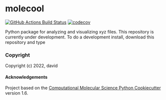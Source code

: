 molecool
==============================
[//]: # (Badges)
[![GitHub Actions Build Status](https://github.com/REPLACE_WITH_OWNER_ACCOUNT/molecool/workflows/CI/badge.svg)](https://github.com/REPLACE_WITH_OWNER_ACCOUNT/molecool/actions?query=workflow%3ACI)
[![codecov](https://codecov.io/gh/REPLACE_WITH_OWNER_ACCOUNT/molecool/branch/master/graph/badge.svg)](https://codecov.io/gh/REPLACE_WITH_OWNER_ACCOUNT/molecool/branch/master)


 Python package for analyzing and visualizing xyz files.
 This repository is currently under development. To do a development install, download this repository and type

### Copyright

Copyright (c) 2022, david


#### Acknowledgements
 
Project based on the 
[Computational Molecular Science Python Cookiecutter](https://github.com/molssi/cookiecutter-cms) version 1.6.
